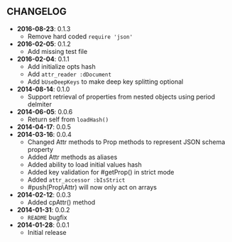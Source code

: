 CHANGELOG
---------
- **2016-08-23**: 0.1.3
  - Remove hard coded `require 'json'`
- **2016-02-05**: 0.1.2
  - Add missing test file
- **2016-02-04**: 0.1.1
  - Add initialize opts hash
  - Add `attr_reader :dDocument`
  - Add `bUseDeepKeys` to make deep key splitting optional
- **2014-08-14**: 0.1.0
  - Support retrieval of properties from nested objects using period delmiter
- **2014-06-05**: 0.0.6
  - Return self from `loadHash()`
- **2014-04-17**: 0.0.5
- **2014-03-16**: 0.0.4
  - Changed Attr methods to Prop methods to represent JSON schema property
  - Added Attr methods as aliases
  - Added ability to load initial values hash
  - Added key validation for #getProp() in strict mode
  - Added `attr_accessor :bIsStrict`
  - #push(Prop\Attr) will now only act on arrays
- **2014-02-12**: 0.0.3
  - Added cpAttr() method
- **2014-01-31**: 0.0.2
  - `README` bugfix
- **2014-01-28**: 0.0.1
  - Initial release
